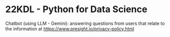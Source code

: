 # 22KDL - Python for Data Science
Chatbot (using LLM - Gemini): answering questions from users that relate to the information at https://www.presight.io/privacy-policy.html
